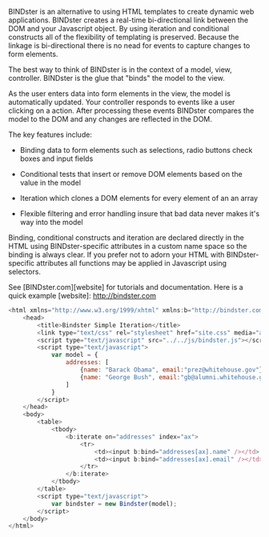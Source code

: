 BINDster is an alternative to using HTML templates to create dynamic web applications. BINDster creates a real-time bi-directional link between the DOM and your Javascript object. By using iteration and conditional constructs all of the flexibility of templating is preserved. Because the linkage is bi-directional there is no nead for events to capture changes to form elements.

The best way to think of BINDster is in the context of a model, view, controller. BINDster is the glue that "binds" the model to the view.

As the user enters data into form elements in the view, the model is automatically updated. Your controller responds to events like a user clicking on a action. After processing these events BINDster compares the model to the DOM and any changes are reflected in the DOM.

The key features include:

-  Binding data to form elements such as selections, radio buttons check boxes and input fields

-  Conditional tests that insert or remove DOM elements based on the value in the model

-  Iteration which clones a DOM elements for every element of an an array

-   Flexible filtering and error handling insure that bad data never makes it's way into the model

Binding, conditional constructs and iteration are declared directly in the HTML using BINDster-specific attributes in a custom name space so the binding is always clear. If you prefer not to adorn your HTML with BINDster-specific attributes all functions may be applied in Javascript using selectors.

See [BINDster.com][website] for tutorials and documentation.  Here is a quick example
[website]: http://bindster.com

```javascript
<html xmlns="http://www.w3.org/1999/xhtml" xmlns:b="http://bindster.com/bindster.dtd"  xml:lang="en" lang="en">
	<head>
		<title>Bindster Simple Iteration</title>
		<link type="text/css" rel="stylesheet" href="site.css" media="all" />
		<script type="text/javascript" src="../../js/bindster.js"></script>
		<script type="text/javascript">
			var model = {
				addresses: [
					{name: "Barack Obama", email:"prez@whitehouse.gov"},
					{name: "George Bush", email:"gb@alumni.whitehouse.gov"}
				]
			}
		</script>
	</head>
	<body>
		<table>
			<tbody>
				<b:iterate on="addresses" index="ax">
					<tr>
						<td><input b:bind="addresses[ax].name" /></td>
						<td><input b:bind="addresses[ax].email" /></td>
					</tr>
				</b:iterate>
			</tbody>
		</table>
		<script type="text/javascript">
			var bindster = new Bindster(model);
		</script>
	</body>
</html>
```

